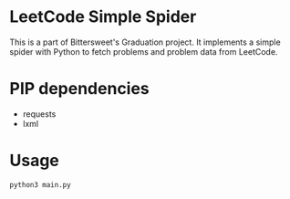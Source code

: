 # LeetCode Simple Spider
This is a part of Bittersweet's Graduation project. It implements a simple spider with Python to fetch problems and problem data from LeetCode.  
# PIP dependencies
- requests
- lxml
# Usage
`python3 main.py`  
